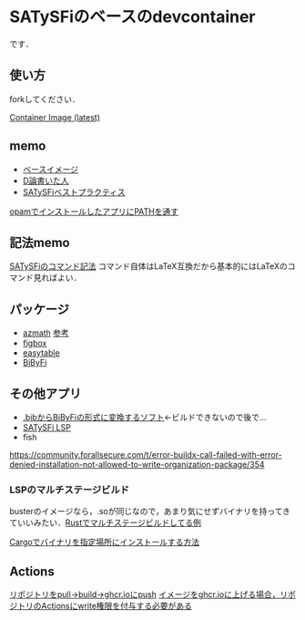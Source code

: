 # SATySFiのベースのdevcontainer
です．

## 使い方
forkしてください．

[Container Image (latest)](https://github.com/mayonnaise-kenshi/SATySFi_space/pkgs/container/satysfi-space)

## memo

 - [ベースイメージ](https://github.com/amutake/docker-satysfi)
 - [D論書いた人](https://qiita.com/shoudai7856/items/2f7a19f7bc56a49ed3ee)
 - [SATySFiベストプラクティス](https://zenn.dev/monaqa/articles/2022-04-27-satysfi-bestpractice)

[opamでインストールしたアプリにPATHを通す](https://github.com/ocaml/opam/issues/3648)

## 記法memo

[SATySFiのコマンド記法](https://zenn.dev/monaqa/articles/2020-12-10-satysfi-for-beginner-command-syntax)
コマンド自体はLaTeX互換だから基本的にはLaTeXのコマンド見ればよい．

## パッケージ

 - [azmath](https://github.com/monaqa/satysfi-azmath) [参考](https://zenn.dev/monaqa/articles/2020-12-24-satysfi-2020-plugins)
 - [figbox](https://zenn.dev/monaqa/articles/2022-04-27-satysfi-bestpractice#%E5%9B%B3%E3%81%AE%E6%8C%BF%E5%85%A5)
 - [easytable](https://zenn.dev/monaqa/articles/2022-04-27-satysfi-bestpractice#%E8%A1%A8%E3%81%AE%E6%8C%BF%E5%85%A5)
 - [BiByFi](https://zenn.dev/monaqa/articles/2022-04-27-satysfi-bestpractice#%E5%8F%82%E8%80%83%E6%96%87%E7%8C%AE%E3%81%AE%E6%8C%BF%E5%85%A5) 
 
## その他アプリ

 - [.bibからBiByFiの形式に変換するソフト](https://github.com/puripuri2100/BibSATySFi/blob/master/doc/doc-ja.md)←ビルドできないので後で...
 - [SATySFi LSP](https://zenn.dev/monaqa/articles/2021-12-10-satysfi-language-server)
 - fish

https://community.forallsecure.com/t/error-buildx-call-failed-with-error-denied-installation-not-allowed-to-write-organization-package/354
### LSPのマルチステージビルド
busterのイメージなら，.soが同じなので，あまり気にせずバイナリを持ってきていいみたい．[Rustでマルチステージビルドしてる例](https://zenn.dev/ucwork/articles/acec204571362b)

[Cargoでバイナリを指定場所にインストールする方法](https://maku77.github.io/p/owbo2dp/)

## Actions
[リポジトリをpull→build→ghcr.ioにpush](https://zenn.dev/515hikaru/articles/migrate-to-ghcr)
[イメージをghcr.ioに上げる場合，リポジトリのActionsにwrite権限を付与する必要がある](https://community.forallsecure.com/t/error-buildx-call-failed-with-error-denied-installation-not-allowed-to-write-organization-package/354)
